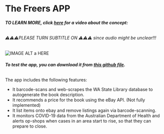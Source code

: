 The Freers APP
======
###### __TO LEARN MORE, click [here](https://youtu.be/mE-MUyIRrY8) for a video about the concept:__
###### _⚠️⚠️⚠️PLEASE TURN SUBTITLE ON ⚠️⚠️⚠️ since audio might be unclear!!!_
![IMAGE ALT a HERE](https://i9.ytimg.com/vi/mE-MUyIRrY8/mq3.jpg?sqp=CNz96PkF&rs=AOn4CLDxaYBULRnHbnpknxOANHeVolUSWg)
###### __To test the app, you can download it from [this github file](https://github.com/michaelleeUNSW/GovHack2020/blob/master/app-debug.apk).__
The app includes the following features:
* It barcode-scans and web-scrapes the WA State Library database to autogenerate the book description.
* It recommends a price for the book using the eBay API. (Not fully implemented)
* It list items onto ebay and remove listings again via  barcode-scanning.
* It monitors COVID-19 data from the Australian Department of Health and alerts op-shops when cases in an area start to rise,
so that they can prepare to close.
